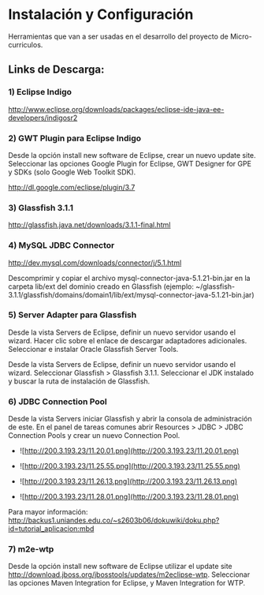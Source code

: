# Instalación y Configuración #

Herramientas que van a ser usadas en el desarrollo del proyecto de Micro-curriculos.

## Links de Descarga: ##

### 1) Eclipse Indigo ###

http://www.eclipse.org/downloads/packages/eclipse-ide-java-ee-developers/indigosr2

### 2) GWT Plugin para Eclipse Indigo ###

Desde la opción install new software de Eclipse, crear un nuevo update site. Seleccionar las opciones Google Plugin for Eclipse, GWT Designer for GPE y SDKs (solo Google Web Toolkit SDK).

http://dl.google.com/eclipse/plugin/3.7

### 3) Glassfish 3.1.1 ###

http://glassfish.java.net/downloads/3.1.1-final.html

### 4) MySQL JDBC Connector ###

http://dev.mysql.com/downloads/connector/j/5.1.html

Descomprimir y copiar el archivo mysql-connector-java-5.1.21-bin.jar en la carpeta lib/ext del dominio creado en Glassfish (ejemplo: ~/glassfish-3.1.1/glassfish/domains/domain1/lib/ext/mysql-connector-java-5.1.21-bin.jar)

### 5) Server Adapter para Glassfish ###

Desde la vista Servers de Eclipse, definir un nuevo servidor usando el wizard. Hacer clic sobre el enlace de descargar adaptadores adicionales. Seleccionar e instalar Oracle Glassfish Server Tools.

Desde la vista Servers de Eclipse, definir un nuevo servidor usando el wizard. Seleccionar Glassfish > Glassfish 3.1.1. Seleccionar el JDK instalado y buscar la ruta de instalación de Glassfish.

### 6) JDBC Connection Pool ###

Desde la vista Servers iniciar Glassfish y abrir la consola de administración de este. En el panel de tareas comunes abrir Resources > JDBC > JDBC Connection Pools y crear un nuevo Connection Pool.

  * ![http://200.3.193.23/11.20.01.png](http://200.3.193.23/11.20.01.png)

  * ![http://200.3.193.23/11.25.55.png](http://200.3.193.23/11.25.55.png)

  * ![http://200.3.193.23/11.26.13.png](http://200.3.193.23/11.26.13.png)

  * ![http://200.3.193.23/11.28.01.png](http://200.3.193.23/11.28.01.png)

Para mayor información: http://backus1.uniandes.edu.co/~s2603b06/dokuwiki/doku.php?id=tutorial_aplicacion:mbd

### 7) m2e-wtp ###

Desde la opción install new software de Eclipse utilizar el update site http://download.jboss.org/jbosstools/updates/m2eclipse-wtp. Seleccionar las opciones Maven Integration for Eclipse, y Maven Integration for WTP.

